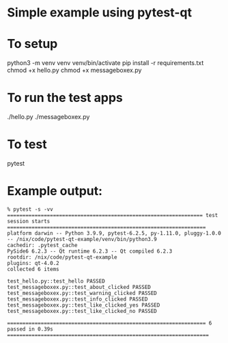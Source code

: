 # Simple example using pytest-qt

# To setup
python3 -m venv venv
venv/bin/activate
pip install -r requirements.txt
chmod +x hello.py
chmod +x messageboxex.py

# To run the test apps
./hello.py
./messageboxex.py

# To test
pytest

# Example output:

```
% pytest -s -vv
================================================================ test session starts =================================================================
platform darwin -- Python 3.9.9, pytest-6.2.5, py-1.11.0, pluggy-1.0.0 -- /nix/code/pytest-qt-example/venv/bin/python3.9
cachedir: .pytest_cache
PySide6 6.2.3 -- Qt runtime 6.2.3 -- Qt compiled 6.2.3
rootdir: /nix/code/pytest-qt-example
plugins: qt-4.0.2
collected 6 items

test_hello.py::test_hello PASSED
test_messageboxex.py::test_about_clicked PASSED
test_messageboxex.py::test_warning_clicked PASSED
test_messageboxex.py::test_info_clicked PASSED
test_messageboxex.py::test_like_clicked_yes PASSED
test_messageboxex.py::test_like_clicked_no PASSED

================================================================= 6 passed in 0.39s ==================================================================
```
